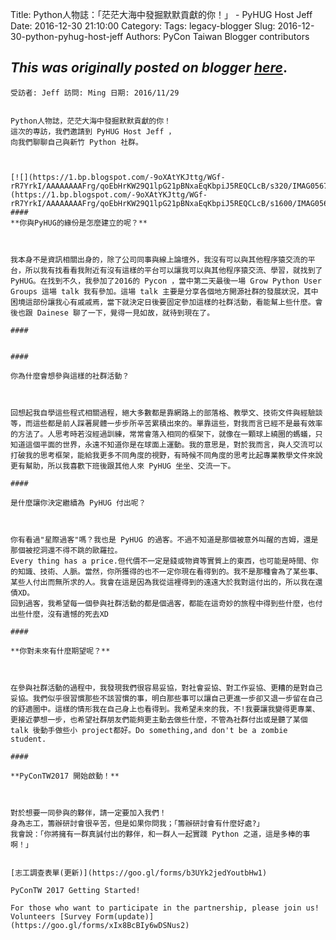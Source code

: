 Title: Python人物誌：「茫茫大海中發掘默默貢獻的你！」 - PyHUG Host Jeff
Date: 2016-12-30 21:10:00
Category:
Tags: legacy-blogger
Slug: 2016-12-30-python-pyhug-host-jeff
Authors: PyCon Taiwan Blogger contributors

*This was originally posted on blogger [here](https://pycontw.blogspot.com/2016/12/python-pyhug-host-jeff.html)*.
---

```
受訪者: Jeff 訪問: Ming 日期: 2016/11/29


Python人物誌，茫茫大海中發掘默默貢獻的你！
這次的専訪，我們邀請到 PyHUG Host Jeff ，
向我們聊聊自己與新竹 Python 社群。
```



```


[![](https://1.bp.blogspot.com/-9oXAtYKJttg/WGf-rR7YrkI/AAAAAAAAFrg/qoEbHrKW29Q1lpG21pBNxaEqKbpiJ5REQCLcB/s320/IMAG0567.jpg)](https://1.bp.blogspot.com/-9oXAtYKJttg/WGf-rR7YrkI/AAAAAAAAFrg/qoEbHrKW29Q1lpG21pBNxaEqKbpiJ5REQCLcB/s1600/IMAG0567.jpg)
####
**你與PyHUG的緣份是怎麼建立的呢？**



我本身不是資訊相關出身的，除了公司同事與線上論壇外，我沒有可以與其他程序猿交流的平台，所以我有找看看我附近有沒有這樣的平台可以讓我可以與其他程序猿交流、學習，就找到了PyHUG。在找到不久，我參加了2016的 Pycon ，當中第二天最後一場 Grow Python User Groups 這場 talk 我有參加。這場 talk 主要是分享各個地方開源社群的發展狀況，其中困境這部份讓我心有戚戚焉，當下就決定日後要固定參加這樣的社群活動，看能幫上些什麼。會後也跟 Dainese 聊了一下，覺得一見如故，就待到現在了。

####


####

你為什麼會想參與這樣的社群活動？



回想起我自學這些程式相關過程，絕大多數都是靠網路上的部落格、教學文、技術文件與經驗談等，而這些都是前人踩著屍體一步步所辛苦累積出來的。單靠這些，對我而言已經不是最有效率的方法了。人思考時若沒經過訓練，常常會落入相同的框架下，就像在一顆球上繞圈的螞蟻，只知道這個平面的世界，永遠不知道你是在球面上運動。我的意思是，對於我而言，與人交流可以打破我的思考框架，能給我更多不同角度的視野，有時候不同角度的思考比起專業教學文件來說更有幫助，所以我喜歡下班後跟其他人來 PyHUG 坐坐、交流一下。

####

是什麼讓你決定繼續為 PyHUG 付出呢？



你有看過"星際過客"嗎？我也是 PyHUG 的過客。不過不知道是那個被意外叫醒的吉姆，還是那個被挖洞還不得不跳的歐羅拉。
Every thing has a price.但代價不一定是錢或物資等實質上的東西，也可能是時間、你的知識、技術、人脈。當然，你所獲得的也不一定你現在看得到的。我不是那種會為了某些事、某些人付出而無所求的人。我會在這是因為我從這裡得到的遠遠大於我對這付出的，所以我在還債XD。
回到過客，我希望每一個參與社群活動的都是個過客，都能在這奇妙的旅程中得到些什麼，也付出些什麼，沒有遺憾的死去XD

####

**你對未來有什麼期望呢？**



在參與社群活動的過程中，我發現我們很容易妥協，對社會妥協、對工作妥協、更糟的是對自己妥協。我們似乎很習慣那些不該習慣的事，明白那些事可以讓自己更進一步卻又退一步留在自己的舒適圈中。這樣的情形我在自己身上也看得到。我希望未來的我，不!我要讓我變得更專業、更接近夢想一步，也希望社群朋友們能夠更主動去做些什麼，不管為社群付出或是聽了某個 talk 後動手做些小 project都好。Do something,and don't be a zombie student.

####

**PyConTW2017 開始啟動！**



對於想要一同參與的夥伴，請一定要加入我們！
身為志工，籌辦研討會很辛苦，但是如果你問我；「籌辦研討會有什麼好處?」
我會說：「你將擁有一群真誠付出的夥伴，和一群人一起實踐 Python 之道，這是多棒的事啊！」


[志工調查表單(更新)](https://goo.gl/forms/b3UYk2jedYoutbHw1)

PyConTW 2017 Getting Started!

For those who want to participate in the partnership, please join us!
Volunteers [Survey Form(update)](https://goo.gl/forms/xIx8BcBIy6wDSNus2)
```
